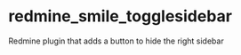 redmine_smile_togglesidebar
===========================

Redmine plugin that adds a button to hide the right sidebar

